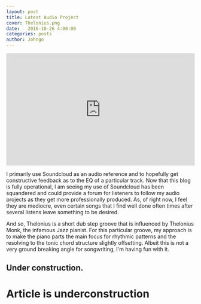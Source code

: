 ```yaml
---
layout: post
title: Latest Audio Project
cover: Thelonius.png
date:   2016-10-26 4:00:00
categories: posts
author: Johngo
---
```


<iframe width="100%" height="300" scrolling="no" frameborder="no" src="https://w.soundcloud.com/player/?url=https%3A//api.soundcloud.com/tracks/287602763&amp;auto_play=false&amp;hide_related=false&amp;show_comments=true&amp;show_user=true&amp;show_reposts=false&amp;visual=true"></iframe>

I primarily use Soundcloud as an audio reference and to hopefully get constructive feedback as to the EQ of a particular track. Now that this blog is fully operational, I am seeing my use of Soundcloud has been squandered and could provide a forum for listeners to follow my audio projects as they get more professionally produced. As, of right now, I feel they are mediocre, even certain songs that I find well done often times after several listens leave something to be desired. 

And so, Thelonius is a short dub step groove that is influenced by Thelonius Monk, the infamous Jazz pianist. For this particular groove, my approach is to make the piano parts the main focus for rhythmic patterns and the resolving to the tonic chord structure slightly offsetting. Albeit this is not a very ground breaking angle for songwriting, I'm having fun with it. 

## Under construction.

# Article is underconstruction 
